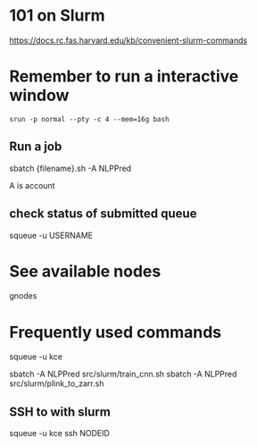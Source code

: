 
# 101 on Slurm
https://docs.rc.fas.harvard.edu/kb/convenient-slurm-commands

# Remember to run a interactive window


```
srun -p normal --pty -c 4 --mem=16g bash
```

## Run a job

sbatch {filename}.sh -A NLPPred

A is account

## check status of submitted queue
squeue -u USERNAME

# See available nodes
gnodes


# Frequently used commands

squeue -u kce

<!-- sbatch -A NLPPred slurm/train_cnn_cpu.sh  -->
sbatch -A NLPPred src/slurm/train_cnn.sh
sbatch -A NLPPred src/slurm/plink_to_zarr.sh

## SSH to with slurm
squeue -u kce
ssh NODEID